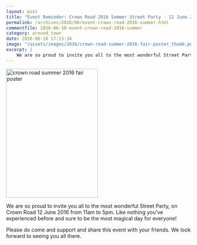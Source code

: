 ```yaml
---
layout: post
title: "Event Reminder: Crown Road 2016 Summer Street Party - 12 June 2016"
permalink: /archives/2016/06/event-crown-road-2016-summer.html
commentfile: 2016-06-10-event-crown-road-2016-summer
category: around_town
date: 2016-06-10 17:13:34
image: "/assets/images/2016/crown-road-summer-2016-fair-poster_thumb.png"
excerpt: |
    We are so proud to invite you all to the most wonderful Street Party, on Crown Road 12 June 2016 from 11am to 5pm. Like nothing you've experienced before and sure to be the most magical day for everyone!
---
```


<a href="/assets/images/2016/crown-road-summer-2016-fair-poster.png" title="See larger version of - crown road summer 2016 fair poster"><img src="/assets/images/2016/crown-road-summer-2016-fair-poster_thumb.png" width="250" height="352" alt="crown road summer 2016 fair poster" class="photo right" /></a>

We are so proud to invite you all to the most wonderful Street Party, on Crown Road 12 June 2016 from 11am to 5pm. Like nothing you've experienced before and sure to be the most magical day for everyone!

Please do come and support and share this event with your friends. We look forward to seeing you all there.
